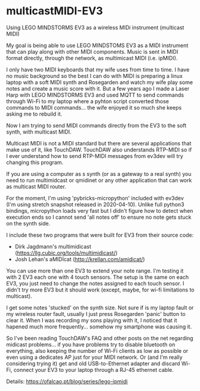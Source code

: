 # multicastMIDI-EV3
Using LEGO MINDSTORMS EV3 as a wireless MIDi instrument (multicast MIDI)

My goal is being able to use LEGO MINDSTOMS EV3 as a MIDI instrument that can play along with other MIDI components.
Music is sent in MIDI format directly, through the network, as multimicast MIDI (i.e. ipMIDI).

I only have two MIDI keyboards that my wife uses from time to time. I have no music background so the best I can do with MIDI is preparing a linux laptop with a soft MIDI synth and Rosegarden and watch my wife play some notes and create a music score with it. But a few years ago I made a Laser Harp with LEGO MINDSTORMS EV3 and used MQTT to send commands through Wi-Fi to my laptop where a pyhton script converted those commands to MIDI commands... the wife enjoyed it so much she keeps asking me to rebuild it.

Now I am trying to send MIDI commands directly from the EV3 to the soft synth, with multicast MIDI.

Multicast MIDI is not a MIDI standard but there are several applications that make use of it, like TouchDAW. TouchDAW also understands RTP-MIDI so if I ever understand how to send RTP-MIDI messages from ev3dev will try changing this program.

If you are using a computer as s synth (or as a gateway to a real synth) you need to run multimidcast or qmidinet or any other application that can work as multicast MIDI router.

For the moment, I'm using 'pybricks-micropython' included with ev3dev (I'm using stretch snapshot released in 2020-04-10). Unlike full python3 bindings, micropython loads very fast but I didn't figure how to detect when execution ends so I cannot send 'all notes off' to ensure no note gets stuck on the synth side. 

I include these two programs that were built for EV3 from their source code:

- Dirk Jagdmann's multimidicast (https://llg.cubic.org/tools/multimidicast/)
- Josh Lehan's aMIDIcat (http://krellan.com/amidicat/)

You can use more than one EV3 to extend your note range. I'm testing it with 2 EV3 each one with 4 touch sensors.
The setup is the same on each EV3, you just need to change the notes assigned to each touch sensor. I didn't try more EV3 but it should work (except, maybe, for wi-fi limitations to multicast).

I get some notes 'stucked' on the synth size. Not sure if is my laptop fault or my wireless router fault, usually I just press Rosegarden 'panic' button to clear it. When I was recording my sons playing with it, I noticed that it hapened much more frequently... somehow my smartphone was causing  it.

So I've been reading TouchDAW's FAQ and other posts on the net regarding midicast problems... if you have problems try to disable bluetooth on everything, also keeping the number of Wi-Fi clients as low as possible or even using a dedicates AP just for your MIDI network. Or (and I'm really considering trying it) get and old USB-to-Ethernet adapter and discard Wi-Fi, connect your EV3 to your laptop through a RJ-45 ethernet cable.

Details: https://ofalcao.pt/blog/series/lego-ipmidi

